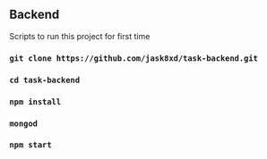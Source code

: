 ## Backend

Scripts to run this project for first time

### `git clone https://github.com/jask8xd/task-backend.git`

### `cd task-backend`

### `npm install`

### `mongod`

### `npm start`